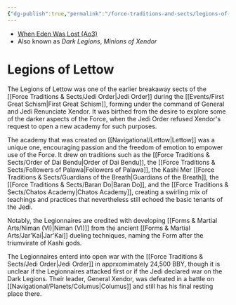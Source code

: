 ```yaml
---
{"dg-publish":true,"permalink":"/force-traditions-and-sects/legions-of-lettow/","tags":["faction"]}
---
```


- [When Eden Was Lost (Ao3)](https://archiveofourown.org/works/19334440/chapters/45992584)
- Also known as *Dark Legions*, *Minions of Xendor*
# Legions of Lettow

The Legions of Lettow was one of the earlier breakaway sects of the [[Force Traditions & Sects/Jedi Order\|Jedi Order]] during the [[Events/First Great Schism\|First Great Schism]], forming under the command of General and Jedi Renunciate Xendor. It was birthed from the desire to explore some of the darker aspects of the Force, when the Jedi Order refused Xendor's request to open a new academy for such purposes. 

The academy that was created on [[Navigational/Lettow\|Lettow]] was a unique one, encouraging passion and the freedom of emotion to empower use of the Force. It drew on traditions such as the [[Force Traditions & Sects/Order of Dai Bendu\|Order of Dai Bendu]], the [[Force Traditions & Sects/Followers of Palawa\|Followers of Palawa]], the Kashi Mer [[Force Traditions & Sects/Guardians of the Breath\|Guardians of the Breath]], the [[Force Traditions & Sects/Baran Do\|Baran Do]], and the [[Force Traditions & Sects/Chatos Academy\|Chatos Academy]], creating a swirling mix of teachings and practices that nevertheless still echoed the basic tenants of the Jedi. 

Notably, the Legionnaires are credited with developing [[Forms & Martial Arts/Niman (VI)\|Niman (VI)]] from the ancient [[Forms & Martial Arts/Jar'Kai\|Jar'Kai]] dueling techniques, naming the Form after the triumvirate of Kashi gods. 

The Legionnaires enterd into open war with the [[Force Traditions & Sects/Jedi Order\|Jedi Order]] in apprxomimately 24,500 BBY, though it is unclear if the Legionnaires attacked first or if the Jedi declared war on the Dark Legions. Their leader, General Xendor, was defeated in a battle on [[Navigational/Planets/Columus\|Columus]] and still has his final resting place there. 


